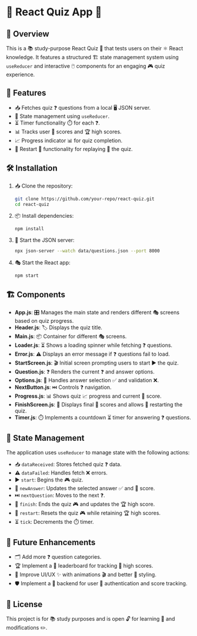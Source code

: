 # 🧠 React Quiz App 🎯

## 🌟 Overview
This is a 📚 study-purpose React Quiz 📝 that tests users on their ⚛️ React knowledge. It features a structured 🏗️ state management system using `useReducer` and interactive 🖱️ components for an engaging 🎮 quiz experience.

## 🚀 Features
- 📥 Fetches quiz ❓ questions from a local 🖥️ JSON server.
- 🔄 State management using `useReducer`.
- ⏳ Timer functionality ⏱️ for each ❓.
- 📊 Tracks user 🎯 scores and 🏆 high scores.
- 📈 Progress indicator 📊 for quiz completion.
- 🔁 Restart 🔄 functionality for replaying 🔄 the quiz.

## 🛠️ Installation

1. 📥 Clone the repository:
   ```sh
   git clone https://github.com/your-repo/react-quiz.git
   cd react-quiz
   ```
2. 📦 Install dependencies:
   ```sh
   npm install
   ```
3. 🚀 Start the JSON server:
   ```sh
   npx json-server --watch data/questions.json --port 8000
   ```
4. 🎭 Start the React app:
   ```sh
   npm start
   ```

## 🏗️ Components
- **App.js**: 🎛️ Manages the main state and renders different 🎭 screens based on quiz progress.
- **Header.js**: 🏷️ Displays the quiz title.
- **Main.js**: 📦 Container for different 🎭 screens.
- **Loader.js**: ⏳ Shows a loading spinner while fetching ❓ questions.
- **Error.js**: ⚠️ Displays an error message if ❓ questions fail to load.
- **StartScreen.js**: 🎬 Initial screen prompting users to start ▶️ the quiz.
- **Question.js**: ❓ Renders the current ❓ and answer options.
- **Options.js**: 🎯 Handles answer selection ✅ and validation ❌.
- **NextButton.js**: ⏭️ Controls ❓ navigation.
- **Progress.js**: 📊 Shows quiz 📈 progress and current 🎯 score.
- **FinishScreen.js**: 🏁 Displays final 🎯 scores and allows 🔄 restarting the quiz.
- **Timer.js**: ⏱️ Implements a countdown ⏳ timer for answering ❓ questions.

## 🔄 State Management
The application uses `useReducer` to manage state with the following actions:
- 📥 `dataReceived`: Stores fetched quiz ❓ data.
- ⚠️ `dataFailed`: Handles fetch ❌ errors.
- ▶️ `start`: Begins the 🎮 quiz.
- 🎯 `newAnswer`: Updates the selected answer ✅ and 🎯 score.
- ⏭️ `nextQuestion`: Moves to the next ❓.
- 🏁 `finish`: Ends the quiz 🎮 and updates the 🏆 high score.
- 🔄 `restart`: Resets the quiz 🎮 while retaining 🏆 high scores.
- ⏳ `tick`: Decrements the ⏱️ timer.

## 🔮 Future Enhancements
- 🗂️ Add more ❓ question categories.
- 🏆 Implement a 📜 leaderboard for tracking 🏅 high scores.
- 🎨 Improve UI/UX ✨ with animations 🎬 and better 🎨 styling.
- 🛡️ Implement a 🔐 backend for user 👤 authentication and score tracking.

## 📜 License
This project is for 📚 study purposes and is open 🔓 for learning 📖 and modifications ✏️.

